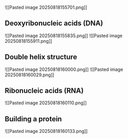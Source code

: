 ![[Pasted image 20250818155701.png]]

## Deoxyribonucleic acids (DNA)
![[Pasted image 20250818155835.png]]
![[Pasted image 20250818155911.png]]
## Double helix structure
![[Pasted image 20250818160000.png]]
![[Pasted image 20250818160029.png]]

## Ribonucleic acids (RNA)
![[Pasted image 20250818160110.png]]

## Building a protein
![[Pasted image 20250818160133.png]]